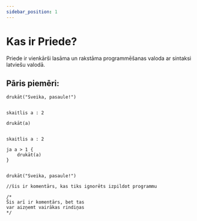 ```yaml
---
sidebar_position: 1
---
```


# Kas ir Priede?

Priede ir vienkārši lasāma un rakstāma programmēšanas valoda ar sintaksi latviešu valodā.

## Pāris piemēri:

```priede
drukāt("Sveika, pasaule!")

```

```priede

skaitlis a : 2

drukāt(a)

```

```priede

skaitlis a : 2

ja a > 1 {
    drukāt(a)
}

```

```priede

drukāt("Sveika, pasaule!")

//šis ir komentārs, kas tiks ignorēts izpildot programmu

/*
Šis arī ir komentārs, bet tas
var aizņemt vairākas rindiņas
*/

```
